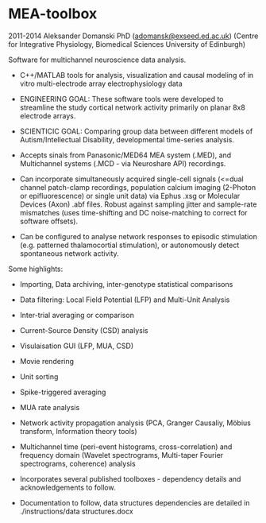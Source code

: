 MEA-toolbox
===========

2011-2014 Aleksander Domanski PhD (adomansk@exseed.ed.ac.uk) (Centre for Integrative Physiology, Biomedical Sciences University of Edinburgh)

Software for multichannel neuroscience data analysis.
- C++/MATLAB tools for analysis, visualization and causal modeling of in vitro multi-electrode array electrophysiology data 

- ENGINEERING GOAL: These software tools were developed to streamline the study cortical network activity primarily on planar     8x8 electrode arrays. 

- SCIENTICIC GOAL: Comparing group data between different models of Autism/Intellectual Disability, developmental time-series     analysis.


- Accepts sinals from Panasonic/MED64 MEA system (.MED), and Multichannel systems (.MCD - via Neuroshare API) recordings.
- Can incorporate simultaneously acquired single-cell signals (<=dual channel patch-clamp recordings, population calcium imaging   (2-Photon or epifluorescence) or single unit data) via Ephus .xsg or Molecular Devices (Axon) .abf files. Robust against        sampling jitter and sample-rate mismatches (uses time-shifting and DC noise-matching to correct for software offsets).

- Can be configured to analyse network responses to episodic stimulation (e.g. patterned thalamocortial stimulation), or          autonomously detect spontaneous network activity.

Some highlights:

- Importing, Data archiving, inter-genotype statistical comparisons
- Data filtering: Local Field Potential (LFP) and Multi-Unit Analysis
- Inter-trial averaging or comparison
- Current-Source Density (CSD) analysis
- Visulaisation GUI (LFP, MUA, CSD)
- Movie rendering 
- Unit sorting
- Spike-triggered averaging
- MUA rate analysis
- Network activity propagation analysis (PCA, Granger Causaliy, Möbius transform, Information theory tools)
- Multichannel time (peri-event histograms, cross-correlation) and frequency domain (Wavelet spectrograms, Multi-taper Fourier    spectrograms, coherence) analysis

- Incorporates several published toolboxes - dependency details and acknowledgements to follow.
- Documentation to follow, data structures dependencies are detailed in ./instructions/data structures.docx
